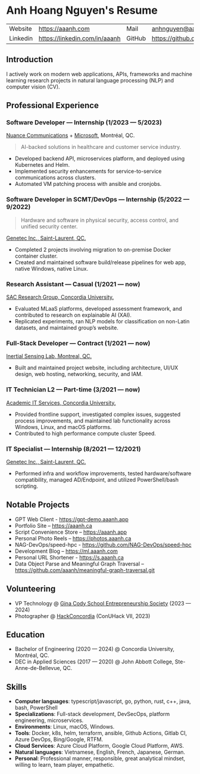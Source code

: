 # Anh Hoang Nguyen's Resume

<table>
  <tr>
    <td>Website</td>
    <td><a href="https://aaanh.com">https://aaanh.com</a></td>
    <td>Mail</td>
    <td><a href="mailto:anhnguyen@aaanh.com">anhnguyen@aaanh.com</a></td>
  </tr>
  <tr>
    <td>Linkedin</td>
    <td><a href="https://linkedin.com/in/aaanh">https://linkedin.com/in/aaanh</a></td>
    <td>GitHub</td>
    <td><a href="https://github.com/aaanh">https://github.com/aaanh</a></td>
  </tr>
</table>

## Introduction

I actively work on modern web applications, APIs, frameworks and machine learning research projects in natural language processing (NLP) and computer vision (CV).

## Professional Experience

### Software Developer &mdash; Internship (1/2023 &mdash; 5/2023)

[Nuance Communications](https://nuance.com) + [Microsoft](https://microsoft.com), Montréal, QC.

> AI-backed solutions in healthcare and customer service industry.

- Developed backend API, microservices platform, and deployed using Kubernetes and Helm.
- Implemented security enhancements for service-to-service communications across clusters.
- Automated VM patching process with ansible and cronjobs.

### Software Developer in SCMT/DevOps &mdash; Internship (5/2022 &mdash; 9/2022)

> Hardware and software in physical security, access control, and unified security center.

[Genetec Inc., Saint-Laurent, QC.](https://genetec.com)

- Completed 2 projects involving migration to on-premise Docker container cluster.
- Created and maintained software build/release pipelines for web app, native Windows, native Linux.

### Research Assistant &mdash; Casual (1/2021 &mdash; now)

[SAC Research Group, Concordia University.](https://users.encs.concordia.ca/~sac)

- Evaluated MLaaS platforms, developed assessment framework, and contributed to research on explainable AI (XAI).
- Replicated experiments, ran NLP models for classification on non-Latin datasets, and maintained group’s website.

### Full-Stack Developer &mdash; Contract (1/2021 &mdash; now)

[Inertial Sensing Lab, Montreal, QC.](https://islab.ca)

- Built and maintained project website, including architecture, UI/UX design, web hosting, networking, security, and IAM.

### IT Technician L2 &mdash; Part-time (3/2021 &mdash; now)

[Academic IT Services, Concordia University.](https://www.concordia.ca/ginacody/aits.html)

- Provided frontline support, investigated complex issues, suggested process improvements, and maintained lab functionality across Windows, Linux, and macOS platforms.
- Contributed to high performance compute cluster Speed.

### IT Specialist &mdash; Internship (8/2021 &mdash; 12/2021)

[Genetec Inc., Saint-Laurent, QC.](https://genetec.com)

- Performed infra and workflow improvements, tested hardware/software compatibility, managed AD/Endpoint, and utilized PowerShell/bash scripting.

## Notable Projects

- GPT Web Client - <https://gpt-demo.aaanh.app>
- Portfolio Site – <https://aaanh.ca>
- Script Convenience Store – <https://aaanh.app>
- Personal Photo Reels – <https://photos.aaanh.ca>
- NAG-DevOps/speed-hpc - <https://github.com/NAG-DevOps/speed-hpc>
- Development Blog – <https://ml.aaanh.com>
- Personal URL Shortener - <https://s.aaanh.ca>
- Data Object Parse and Meaningful Graph Traversal – <https://github.com/aaanh/meaningful-graph-traversal.git>

## Volunteering

- VP Technology @ [Gina Cody School Entrepreneurship Society](https://gcesconcordia.com) (2023 &mdash; 2024)
- Photographer @ [HackConcordia](https://hackconcordia.io) (ConUHack VII, 2023)

## Education

- Bachelor of Engineering (2020 &mdash; 2024) @ Concordia University, Montréal, QC.
- DEC in Applied Sciences (2017 &mdash; 2020) @ John Abbott College, Ste-Anne-de-Bellevue, QC.

## Skills

- **Computer languages**: typescript/javascript, go, python, rust, c++, java, bash, PowerShell
- **Specializations**: Full-stack development, DevSecOps, platform engineering, microservices.
- **Environments**: Linux, macOS, Windows.
- **Tools**: Docker, k8s, helm, terraform, ansible, Github Actions, Gitlab CI, Azure DevOps, Bing/Google, RTFM.
- **Cloud Services**: Azure Cloud Platform, Google Cloud Platform, AWS.
- **Natural languages**: Vietnamese, English, French, Japanese, German.
- **Personal**: Professional manner, responsible, great analytical mindset, willing to learn, team player, empathetic.

